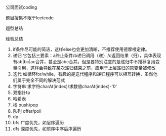 公司面试coding

题目搜集不限于leetcode

题型总结

经验总结

1. if条件尽可能的简洁，这样else也会更加清晰，不推荐使用德摩根定律。
2. 递归 它包括三要素：a终止条件/b递归调用（递）/c返回结果（归），具体表现有ab|bc|ac合并，甚至是abc合并。但是要特别注意的是递归中不推荐复用变量引用，这样会导致在某次递归结束之前，应用于上层递归的原变量被修改
3. 迭代 如循环for/while，有趣的是迭代程序和递归程序可以相互转换，虽然他们属于完全不同的解决范式
4. 字符串 求字符charAt(index)/求数值charAt(index)-'0'
5. 双指针tp
6. 哈希表
7. 栈 push/pop
8. 队列 offer/poll
9. dp 
10. bfs 广度优先，如层序遍历
11. dfs 深度优先，如前序中序后序遍历
